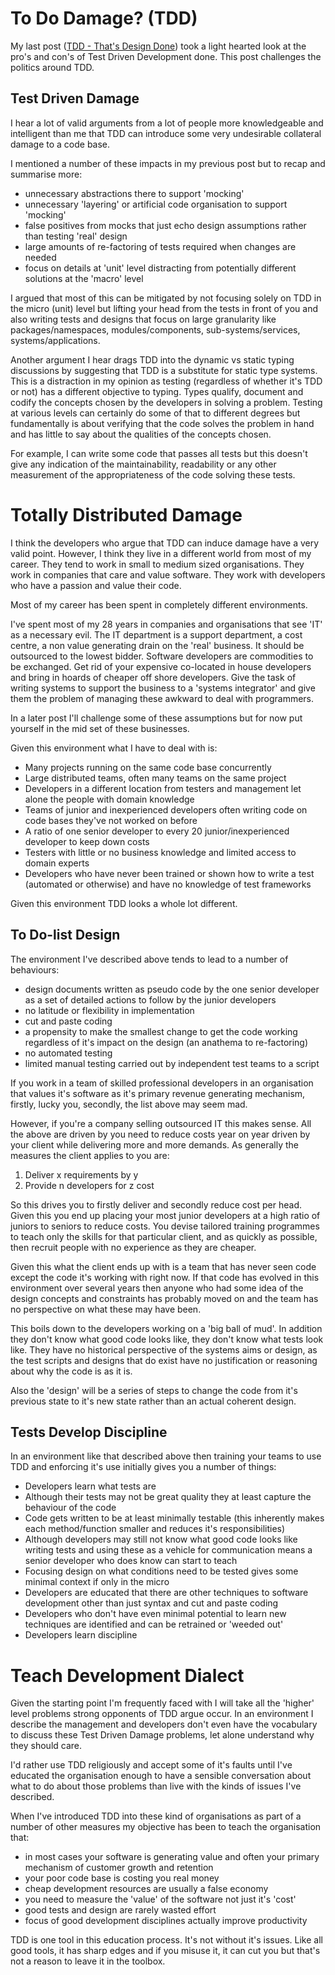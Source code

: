 # To Do Damage? (TDD) #

My last post
([TDD - That's Design Done](http://devcycle.co.uk/TDD-thats-design-done/))
took a light hearted look at the pro's and con's of Test Driven
Development done. This post challenges the politics around TDD.

## Test Driven Damage ##

I hear a lot of valid arguments from a lot of people more
knowledgeable and intelligent than me that TDD can introduce some very
undesirable collateral damage to a code base.

I mentioned a number of these impacts in my previous post but to
recap and summarise more:

* unnecessary abstractions there to support 'mocking'
* unnecessary 'layering' or artificial code organisation to support
  'mocking'
* false positives from mocks that just echo design assumptions rather
  than testing 'real' design
* large amounts of re-factoring of tests required when changes are
  needed
* focus on details at 'unit' level distracting from potentially
  different solutions at the 'macro' level

I argued that most of this can be mitigated by not focusing solely on
TDD in the micro (unit) level but lifting your head from the tests in
front of you and also writing tests and designs that focus on large
granularity like packages/namespaces, modules/components,
sub-systems/services, systems/applications.

Another argument I hear drags TDD into the dynamic vs static
typing discussions by suggesting that TDD is a substitute for static
type systems. This is a distraction in my opinion as testing
(regardless of whether it's TDD or not) has a different objective to
typing. Types qualify, document and codify the concepts chosen by the
developers in solving a problem. Testing at various levels can
certainly do some of that to different degrees but fundamentally is
about verifying that the code solves the problem in hand and has
little to say about the qualities of the concepts chosen.

For example, I can write some code that passes all tests but this
doesn't give any indication of the maintainability, readability or any
other measurement of the appropriateness of the code solving these
tests.

# Totally Distributed Damage #

I think the developers who argue that TDD can induce damage have a
very valid point. However, I think they live in a different world from
most of my career. They tend to work in small to medium sized
organisations. They work in companies that care and value
software. They work with developers who have a passion and value their
code.

Most of my career has been spent in completely different
environments.

I've spent most of my 28 years in companies and organisations that see
'IT' as a necessary evil. The IT department is a support department, a
cost centre, a non value generating drain on the 'real' business. It
should be outsourced to the lowest bidder. Software developers are
commodities to be exchanged. Get rid of your expensive co-located in
house developers and bring in hoards of cheaper off shore
developers. Give the task of writing systems to support the business
to a 'systems integrator' and give them the problem of managing these
awkward to deal with programmers.

In a later post I'll challenge some of these assumptions but for now
put yourself in the mid set of these businesses.

Given this environment what I have to deal with is:

* Many projects running on the same code base concurrently
* Large distributed teams, often many teams on the same project
* Developers in a different location from testers and management let
  alone the people with domain knowledge
* Teams of junior and inexperienced developers often writing code on
  code bases they've not worked on before
* A ratio of one senior developer to every 20 junior/inexperienced
  developer to keep down costs
* Testers with little or no business knowledge and limited access to
  domain experts
* Developers who have never been trained or shown how to write a test
  (automated or otherwise) and have no knowledge of test frameworks

Given this environment TDD looks a whole lot different.

## To Do-list Design ##

The environment I've described above tends to lead to a number of
behaviours:

* design documents written as pseudo code by the one senior developer
as a set of detailed actions to follow by the junior developers
* no latitude or flexibility in implementation
* cut and paste coding
* a propensity to make the smallest change to get the code working
regardless of it's impact on the design (an anathema to re-factoring)
* no automated testing
* limited manual testing carried out by independent test teams to a
  script

If you work in a team of skilled professional developers in an
organisation that values it's software as it's primary revenue
generating mechanism, firstly, lucky you, secondly, the list above may
seem mad.

However, if you're a company selling outsourced IT this makes
sense. All the above are driven by you need to reduce costs year on
year driven by your client while delivering more and more demands. As
generally the measures the client applies to you are:

1. Deliver x requirements by y
2. Provide n developers for z cost

So this drives you to firstly deliver and secondly reduce cost per
head. Given this you end up placing your most junior developers at a
high ratio of juniors to seniors to reduce costs. You devise tailored
training programmes to teach only the skills for that particular
client, and as quickly as possible, then recruit people with no
experience as they are cheaper.

Given this what the client ends up with is a team that has
never seen code except the code it's working with right now. If that
code has evolved in this environment over several years then anyone
who had some idea of the design concepts and constraints has probably
moved on and the team has no perspective on what these may have been.

This boils down to the developers working on a 'big ball of mud'. In
addition they don't know what good code looks like, they don't know
what tests look like. They have no historical perspective of the
systems aims or design, as the test scripts and designs that do exist
have no justification or reasoning about why the code is as it is.

Also the 'design' will be a series of steps to change the code from
it's previous state to it's new state rather than an actual coherent design.

## Tests Develop Discipline ##

In an environment like that described above then training your teams to
use TDD and enforcing it's use initially gives you a number of things:

* Developers learn what tests are
* Although their tests may not be great quality they at least
  capture the behaviour of the code
* Code gets written to be at least minimally testable (this
  inherently makes each method/function smaller and reduces it's
  responsibilities)
* Although developers may still not know what good code looks like
  writing tests and using these as a vehicle for communication
  means a senior developer who does know can start to teach
* Focusing design on what conditions need to be tested gives some
  minimal context if only in the micro
* Developers are educated that there are other techniques to
  software development other than just syntax and cut and paste
  coding
* Developers who don't have even minimal potential to learn new
  techniques are identified and can be retrained or 'weeded out'
* Developers learn discipline

# Teach Development Dialect #

Given the starting point I'm frequently faced with I will take all the
'higher' level problems strong opponents of TDD argue occur. In an
environment I describe the management and developers don't even have
the vocabulary to discuss these Test Driven Damage problems, let alone
understand why they should care.

I'd rather use TDD religiously and accept some of it's faults until
I've educated the organisation enough to have a sensible conversation
about what to do about those problems than live with the kinds of issues I've
described.

When I've introduced TDD into these kind of organisations as part of a
number of other measures my objective has been to teach the
organisation that:

* in most cases your software is generating value and often your
  primary mechanism of customer growth and retention
* your poor code base is costing you real money
* cheap development resources are usually a false economy
* you need to measure the 'value' of the software not just it's 'cost'
* good tests and design are rarely wasted effort
* focus of good development disciplines actually improve productivity

TDD is one tool in this education process. It's not without it's
issues. Like all good tools, it has sharp edges and if you misuse
it, it can cut you but that's not a reason to leave it in the toolbox.
